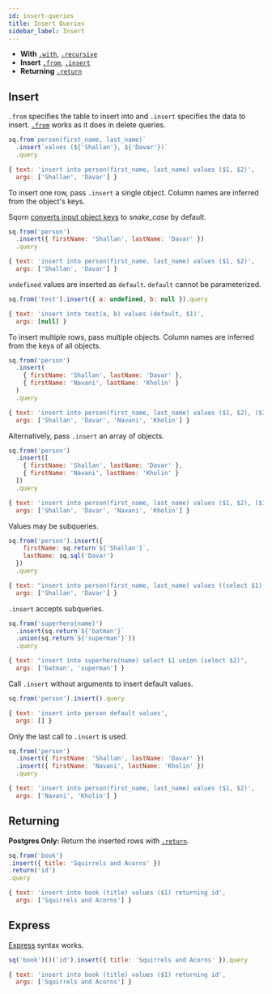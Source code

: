 ```yaml
---
id: insert-queries
title: Insert Queries
sidebar_label: Insert
---
```


* **With** [`.with`](#with), [`.recursive`](#recursive-ctes)
* **Insert** [`.from`](#insert), [`.insert`](#insert)
* **Returning** [`.return`](#returning)

## Insert

`.from` specifies the table to insert into and `.insert` specifies the data to insert. [`.from`](#from-1) works as it does in delete queries.

```js
sq.from`person(first_name, last_name)`
  .insert`values (${'Shallan'}, ${'Davar'})`
  .query

{ text: 'insert into person(first_name, last_name) values ($1, $2)',
  args: ['Shallan', 'Davar'] }
```

To insert one row, pass `.insert` a single object. Column names are inferred from the object's keys.

Sqorn [converts input object keys](#map-input-keys) to *snake_case* by default.

```js
sq.from('person')
  .insert({ firstName: 'Shallan', lastName: 'Davar' })
  .query

{ text: 'insert into person(first_name, last_name) values ($1, $2)',
  args: ['Shallan', 'Davar'] }
```

`undefined` values are inserted as `default`. `default` cannot be parameterized.

```js
sq.from('test').insert({ a: undefined, b: null }).query

{ text: 'insert into test(a, b) values (default, $1)',
  args: [null] }
```

To insert multiple rows, pass multiple objects. Column names are inferred from the keys of all objects.

```js
sq.from('person')
  .insert(
    { firstName: 'Shallan', lastName: 'Davar' },
    { firstName: 'Navani', lastName: 'Kholin' }
  )
  .query

{ text: 'insert into person(first_name, last_name) values ($1, $2), ($3, $4)',
  args: ['Shallan', 'Davar', 'Navani', 'Kholin'] }
```

Alternatively, pass `.insert` an array of objects.

```js
sq.from('person')
  .insert([
    { firstName: 'Shallan', lastName: 'Davar' },
    { firstName: 'Navani', lastName: 'Kholin' }
  ])
  .query

{ text: 'insert into person(first_name, last_name) values ($1, $2), ($3, $4)',
  args: ['Shallan', 'Davar', 'Navani', 'Kholin'] }
```

Values may be subqueries.

```js
sq.from('person').insert({
    firstName: sq.return`${'Shallan'}`,
    lastName: sq.sql('Davar')
  })
  .query

{ text: "insert into person(first_name, last_name) values ((select $1), $2)",
  args: ['Shallan', 'Davar'] }
```

`.insert` accepts subqueries.

```js
sq.from('superhero(name)')
  .insert(sq.return`${'batman'}`
  .union(sq.return`${'superman'}`))
  .query

{ text: "insert into superhero(name) select $1 union (select $2)",
  args: ['batman', 'superman'] }
```

Call `.insert` without arguments to insert default values.

```js
sq.from('person').insert().query

{ text: 'insert into person default values',
  args: [] }
```

Only the last call to `.insert` is used.

```js
sq.from('person')
  .insert({ firstName: 'Shallan', lastName: 'Davar' })
  .insert({ firstName: 'Navani', lastName: 'Kholin' })
  .query

{ text: 'insert into person(first_name, last_name) values ($1, $2)',
  args: ['Navani', 'Kholin'] }
```

## Returning

**Postgres Only:** Return the inserted rows with [`.return`](#select).

```js
sq.from('book')
.insert({ title: 'Squirrels and Acorns' })
.return('id')
.query

{ text: 'insert into book (title) values ($1) returning id',
  args: ['Squirrels and Acorns'] }
```

## Express

[Express](#express) syntax works.

```js
sq('book')()('id').insert({ title: 'Squirrels and Acorns' }).query

{ text: 'insert into book (title) values ($1) returning id',
  args: ['Squirrels and Acorns'] }
```